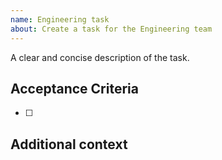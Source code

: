 ```yaml
---
name: Engineering task
about: Create a task for the Engineering team
---
```


A clear and concise description of the task.

## Acceptance Criteria

<!-- Remember to consider edge cases -->

- [ ]

## Additional context

<!-- Add any other context about the task here -->
